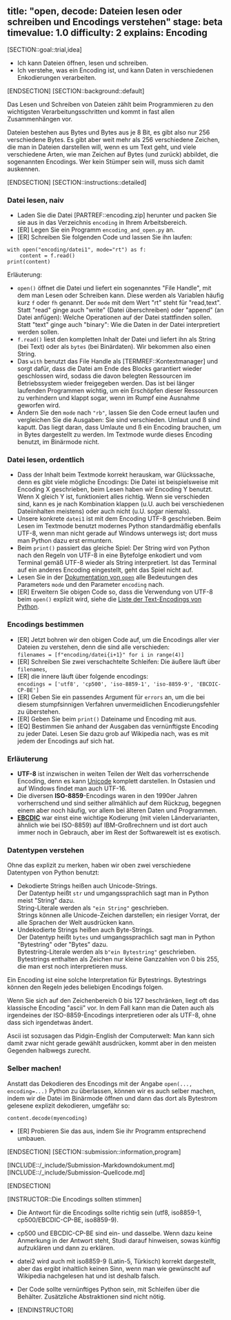 title: "open, decode: Dateien lesen oder schreiben und Encodings verstehen"
stage: beta
timevalue: 1.0
difficulty: 2
explains: Encoding
---
[SECTION::goal::trial,idea]

- Ich kann Dateien öffnen, lesen und schreiben.
- Ich verstehe, was ein Encoding ist, und kann Daten in verschiedenen Enkodierungen verarbeiten.

[ENDSECTION]
[SECTION::background::default]

Das Lesen und Schreiben von Dateien zählt beim Programmieren zu den wichtigsten
Verarbeitungsschritten und kommt in fast allen Zusammenhängen vor.

Dateien bestehen aus Bytes und Bytes aus je 8 Bit, es gibt also nur 256 verschiedene Bytes.
Es gibt aber weit mehr als 256 verschiedene Zeichen, die man in Dateien darstellen will,
wenn es um Text geht, und viele verschiedene Arten, wie man Zeichen auf Bytes
(und zurück) abbildet, die sogenannten Encodings.
Wer kein Stümper sein will, muss sich damit auskennen.

[ENDSECTION]
[SECTION::instructions::detailed]

### Datei lesen, naiv

- Laden Sie die Datei [PARTREF::encoding.zip] herunter und packen Sie sie aus
  in das Verzeichnis `encoding` in Ihrem Arbeitsbereich.
- [ER] Legen Sie ein Programm `encoding_and_open.py` an.
- [ER] Schreiben Sie folgenden Code und lassen Sie ihn laufen:

```
with open("encoding/datei1", mode="rt") as f:
    content = f.read()
print(content)
```

Erläuterung:

- `open()` öffnet die Datei und liefert ein sogenanntes "File Handle", 
  mit dem man Lesen oder Schreiben kann. 
  Diese werden als Variablen häufig kurz `f` oder `fh` genannt.
  Der `mode` mit dem Wert "rt" steht für "read,text". 
  Statt "read" ginge auch "write" (Datei überschreiben) oder "append" (an Datei anfügen):
  Welche Operationen auf der Datei stattfinden sollen.
  Statt "text" ginge auch "binary": Wie die Daten in der Datei interpretiert werden sollen.
- `f.read()` liest den kompletten Inhalt der Datei und liefert ihn als String (bei Text)
  oder als `bytes` (bei Binärdaten). Wir bekommen also einen String.
- Das `with` benutzt das File Handle als [TERMREF::Kontextmanager] und sorgt dafür, dass die Datei
  am Ende des Blocks garantiert wieder geschlossen wird, sodass die davon belegten Ressourcen
  im Betriebssystem wieder freigegeben werden. 
  Das ist bei länger laufenden Programmen wichtig, um ein Erschöpfen dieser Ressourcen zu verhindern
  und klappt sogar, wenn im Rumpf eine Ausnahme geworfen wird.
- Ändern Sie den `mode` nach `"rb"`, lassen Sie den Code erneut laufen und vergleichen Sie die Ausgaben:
  Sie sind verschieden. Umlaut und ß sind kaputt.
  Das liegt daran, dass Umlaute und ß ein Encoding brauchen, um in Bytes dargestellt zu werden.
  Im Textmode wurde dieses Encoding benutzt, im Binärmode nicht.


### Datei lesen, ordentlich

- Dass der Inhalt beim Textmode korrekt herauskam, war Glückssache, denn es gibt viele mögliche Encodings:
  Die Datei ist beispielsweise mit Encoding X geschrieben,
  beim Lesen haben wir Encoding Y benutzt.
  Wenn X gleich Y ist, funktioniert alles richtig.
  Wenn sie verschieden sind, kann es je nach Kombination klappen (u.U. auch bei verschiedenen Dateiinhalten meistens) 
  oder auch nicht (u.U. sogar niemals).
- Unsere konkrete `datei1` ist mit dem Encoding UTF-8 geschrieben.
  Beim Lesen im Textmode benutzt modernes Python standardmäßig ebenfalls UTF-8, wenn man
  nicht gerade auf Windows unterwegs ist; dort muss man Python dazu erst ermuntern.
- Beim `print()` passiert das gleiche Spiel: Der String wird von Python
  nach den Regeln von UTF-8 in eine Bytefolge enkodiert und vom Terminal gemäß UTF-8 wieder als String
  interpretiert. Ist das Terminal auf ein anderes Encoding eingestellt, geht das Spiel nicht auf.
- Lesen Sie in der 
  [Dokumentation von `open`](https://docs.python.org/3/library/functions.html#open)
  alle Bedeutungen des Parameters `mode` und den Parameter `encoding` nach.
- [ER] Erweitern Sie obigen Code so, dass die Verwendung von UTF-8 beim `open()` explizit wird,
  siehe die 
  [Liste der Text-Encodings von Python](https://docs.python.org/3/library/codecs.html#text-encodings).


### Encodings bestimmen

- [ER] Jetzt bohren wir den obigen Code auf, um die Encodings aller vier Dateien zu verstehen,
  denn die sind alle verschieden:  
  `filenames = [f"encoding/datei{i+1}" for i in range(4)]`
- [ER] Schreiben Sie zwei verschachtelte Schleifen: Die äußere läuft über `filenames`,
- [ER] die innere läuft über folgende encodings:  
  `encodings = ['utf8', 'cp500', 'iso-8859-1', 'iso-8859-9', 'EBCDIC-CP-BE']`
- [ER] Geben Sie ein passendes Argument für `errors` an, um die bei diesem stumpfsinnigen Verfahren 
  unvermeidlichen Encodierungsfehler zu überstehen.
- [ER] Geben Sie beim `print()` Dateiname und Encoding mit aus.
- [EQ] Bestimmen Sie anhand der Ausgaben das vernünftigste Encoding zu jeder Datei.
  Lesen Sie dazu grob auf Wikipedia nach, was es mit jedem der Encodings auf sich hat.


### Erläuterung

- **UTF-8** ist inzwischen in weiten Teilen der Welt das vorherrschende Encoding,
  denn es kann [Unicode](https://en.wikipedia.org/wiki/Unicode)
  komplett darstellen.
  In Ostasien und auf Windows findet man auch UTF-16. 
- Die diversen **ISO-8859**-Encodings waren in den 1990er Jahren vorherrschend
  und sind seither allmählich auf dem Rückzug, begegnen einem aber noch häufig,
  vor allem bei älteren Daten und Programmen.
- **[EBCDIC](https://en.wikipedia.org/wiki/EBCDIC)** 
  war einst eine wichtige Kodierung (mit vielen Ländervarianten, ähnlich wie bei ISO-8859) 
  auf IBM-Großrechnern und ist dort auch
  immer noch in Gebrauch, aber im Rest der Softwarewelt ist es exotisch.


### Datentypen verstehen

Ohne das explizit zu merken, haben wir oben zwei verschiedene Datentypen von Python benutzt:

- Dekodierte Strings heißen auch Unicode-Strings.  
  Der Datentyp heißt `str` und umgangssprachlich sagt man in Python meist "String" dazu.  
  String-Literale werden als `"ein String"` geschrieben.  
  Strings können alle Unicode-Zeichen darstellen; ein riesiger Vorrat, der alle Sprachen der Welt 
  ausdrücken kann.
- Undekodierte Strings heißen auch Byte-Strings.  
  Der Datentyp heißt `bytes` und umgangssprachlich sagt man in Python "Bytestring" oder "Bytes" dazu.  
  Bytestring-Literale werden als `b"ein Bytestring"` geschrieben.    
  Bytestrings enthalten als Zeichen nur kleine Ganzzahlen von 0 bis 255, die man erst noch 
  interpretieren muss. 

Ein Encoding ist eine solche Interpretation für Bytestrings.
Bytestrings können den Regeln jedes beliebigen Encodings folgen.

Wenn Sie sich auf den Zeichenbereich 0 bis 127 beschränken, liegt oft das 
klassische Encoding "ascii" vor. 
In dem Fall kann man die Daten auch als irgendeines der ISO-8859-Encodings interpretieren
oder als UTF-8, ohne dass sich irgendetwas ändert.

Ascii ist sozusagen das Pidgin-English der Computerwelt: Man kann sich damit zwar nicht gerade
gewählt ausdrücken, kommt aber in den meisten Gegenden halbwegs zurecht.


### Selber machen!

Anstatt das Dekodieren des Encodings mit der Angabe `open(..., encoding=...)` Python zu überlassen,
können wir es auch selber machen, indem wir die Datei im Binärmode öffnen und dann
das dort als Bytestrom gelesene explizit dekodieren, umgefähr so:

`content.decode(myencoding)`

- [ER] Probieren Sie das aus, indem Sie ihr Programm entsprechend umbauen.

[ENDSECTION]
[SECTION::submission::information,program]

[INCLUDE::/_include/Submission-Markdowndokument.md]
[INCLUDE::/_include/Submission-Quellcode.md]

[ENDSECTION]

[INSTRUCTOR::Die Encodings sollten stimmen]

- Die Antwort für die Encodings sollte richtig sein (utf8, iso8859-1, cp500/EBCDIC-CP-BE, iso8859-9).
- cp500 und EBCDIC-CP-BE sind ein- und dasselbe. 
  Wenn dazu keine Anmerkung in der Antwort steht, Studi darauf hinweisen, 
  sowas künftig aufzuklären und dann zu erklären.
- datei2 wird auch mit iso8859-9 (Latin-5, Türkisch) korrekt dargestellt, 
  aber das ergibt inhaltlich keinen Sinn,
  wenn man wie gewünscht auf Wikipedia nachgelesen hat und ist deshalb falsch.
- Der Code sollte vernünftiges Python sein, mit Schleifen über die Behälter.
  Zusätzliche Abstraktionen sind nicht nötig.

- [ENDINSTRUCTOR]
